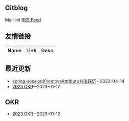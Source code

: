 ## Gitblog
Maiiiiiid
[RSS Feed](https://raw.githubusercontent.com/ParadiseWitch/gitblog/master/feed.xml)
## 友情链接
| Name | Link | Desc | 
 | ---- | ---- | ---- |
## 最近更新
- [spring-session的removeAttribute方法踩坑](https://github.com/ParadiseWitch/gitblog/issues/5)--2023-04-14
- [2023 OKR](https://github.com/ParadiseWitch/gitblog/issues/1)--2023-01-12
## OKR
- [2023 OKR](https://github.com/ParadiseWitch/gitblog/issues/1)--2023-01-12
